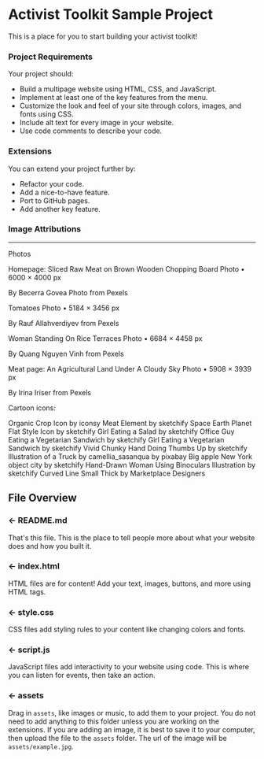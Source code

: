# Activist Toolkit Sample Project

This is a place for you to start building your activist toolkit!


### Project Requirements
Your project should:
- Build a multipage website using HTML, CSS, and JavaScript.
- Implement at least one of the key features from the menu. 
- Customize the look and feel of your site through colors, images, and fonts using CSS.
- Include alt text for every image in your website.
- Use code comments to describe your code.


### Extensions
You can extend your project further by:
- Refactor your code.
- Add a nice-to-have feature.
- Port to GitHub pages.
- Add another key feature.


### Image Attributions

---
Photos

Homepage:
Sliced Raw Meat on Brown Wooden Chopping Board
Photo • 6000 × 4000 px

By Becerra Govea Photo from Pexels

Tomatoes
Photo • 5184 × 3456 px

By Rauf Allahverdiyev from Pexels

Woman Standing On Rice Terraces
Photo • 6684 × 4458 px

By Quang Nguyen Vinh from Pexels

Meat page:
An Agricultural Land Under A Cloudy Sky
Photo • 5908 × 3939 px

By Irina Iriser from Pexels

Cartoon icons:

Organic Crop Icon by iconsy
Meat Element by sketchify
Space Earth Planet Flat Style Icon by sketchify
Girl Eating a Salad by sketchify
Office Guy Eating a Vegetarian Sandwich by sketchify
Girl Eating a Vegetarian Sandwich by sketchify
Vivid Chunky Hand Doing Thumbs Up by sketchify
Illustration of a Truck by camellia_sasanqua by pixabay
Big apple New York object city by sketchify
Hand-Drawn Woman Using Binoculars Illustration by sketchify
Curved Line Small Thick by Marketplace Designers

## File Overview

### ← README.md

That's this file. This is the place to tell people more about what your website does and how you built it. 

### ← index.html

HTML files are for content! Add your text, images, buttons, and more using HTML tags.

### ← style.css

CSS files add styling rules to your content like changing colors and fonts. 

### ← script.js

JavaScript files add interactivity to your website using code. This is where you can listen for events, then take an action.

### ← assets

Drag in `assets`, like images or music, to add them to your project. You do not need to add anything to this folder unless you are working on the extensions. If you are adding an image, it is best to save it to your computer, then upload the file to the `assets` folder. The url of the image will be `assets/example.jpg`.


